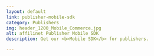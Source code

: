 ```yaml
---
layout: default
link: publisher-mobile-sdk
category: Publishers
img: header_1200_Mobile_Commerce.jpg
alt: affilinet Publisher Mobile SDK
description: Get our <b>Mobile SDK</b> for publishers.

---
```

